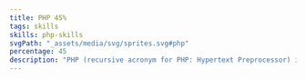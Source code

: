 ```yaml
---
title: PHP 45%
tags: skills
skills: php-skills 
svgPath: "_assets/media/svg/sprites.svg#php"
percentage: 45
description: "PHP (recursive acronym for PHP: Hypertext Preprocessor) is a widely-used open source general-purpose scripting language that is especially suited for web development and can be embedded into HTML."
---
```


 

